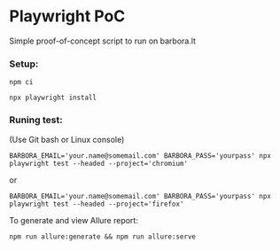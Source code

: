 # Playwright PoC 

Simple proof-of-concept script to run on barbora.lt

### Setup:

`npm ci`

`npx playwright install`

### Runing test:

(Use Git bash or Linux console)

`BARBORA_EMAIL='your.name@somemail.com' BARBORA_PASS='yourpass' npx playwright test --headed --project='chromium'`

or

`BARBORA_EMAIL='your.name@somemail.com' BARBORA_PASS='yourpass' npx playwright test --headed --project='firefox'`

To generate and view Allure report:

`npm run allure:generate && npm run allure:serve`